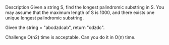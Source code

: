 Description
Given a string S, find the longest palindromic substring in S. You may assume that the maximum length of S is 1000, and there exists one unique longest palindromic substring.

Given the string = "abcdzdcab", return "cdzdc".

Challenge
O(n2) time is acceptable. Can you do it in O(n) time.
